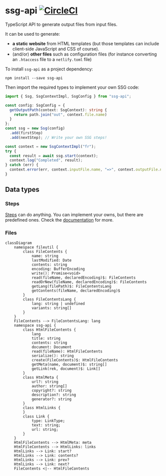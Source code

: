# ssg-api [![CircleCI](https://dl.circleci.com/status-badge/img/gh/Javarome/ssg-api/tree/main.svg?style=svg)](https://dl.circleci.com/status-badge/redirect/gh/Javarome/ssg-api/tree/main)

TypeScript API to generate output files from input files.

It can be used to generate:

- **a static website** from HTML templates (but those templates can include client-side JavaScript and CSS of course).
- (and/or) **other files** such as configuration files (for instance converting an `.htaccess` file to a `netlify.toml` file)

To install `ssg-api` as a project dependency:

```
npm install --save ssg-api
```

Then import the required types to implement your own SSG code:

```ts
import { Ssg, SsgContextImpl, SsgConfig } from "ssg-api";

const config: SsgConfig = {
  getOutputPath(context: SsgContext): string {
    return path.join("out", context.file.name)
  }
};
const ssg = new Ssg(config)
  .add(firstStep)
  .add(nextStep); // Write your own SSG steps!

const context = new SsgContextImpl("fr");
try {
  const result = await ssg.start(context);
  context.log("Completed", result);
} catch (err) {
  context.error(err, context.inputFile.name, "=>", context.outputFile.name);
}
```

## Data types

### Steps

[Steps](https://github.com/Javarome/ssg-api/wiki/Steps) can do anything. You can implement your owns, but there are predefined ones.
Check the [documentation](https://github.com/Javarome/ssg-api/wiki) for more.

### Files

```mermaid
classDiagram
    namespace fileutil {
        class FileContents {
            name: string
            lastModified: Date
            contents: string
            encoding: BufferEncoding
            write(): Promise<void>
            read(fileName, declaredEncoding)$: FileContents
            readOrNew(fileName, declaredEncoding)$: FileContents
            getLang(filePath)$: FileContentsLang
            getContents(fileName, declaredEncoding)$
        }
        class FileContentsLang {
            lang: string | undefined
            variants: string[]
        }
    }
    FileContents --> FileContentsLang: lang
    namespace ssg-api {
        class HtmlFileContents {
            lang
            title: string
            contents: string
            document: Document
            read(fileName): HtmlFileContents
            serialize(): string
            create(FileContents)$: HtmlFileContents
            getMeta(name, document)$: string[]
            getLink(rek, document)$: Link[]
        }
        class HtmlMeta {
            url?: string
            author: string[]
            copyright?: string
            description?: string
            generator?: string
        }
        class HtmlLinks {
        }
        class Link {
            type: LinkType;
            text: string;
            url: string;
        }
    }
    HtmlFileContents --> HtmlMeta: meta
    HtmlFileContents --> HtmlLinks: links
    HtmlLinks --> Link: start?
    HtmlLinks --> Link: contents?
    HtmlLinks --> Link: prev?
    HtmlLinks --> Link: next?
    FileContents <|-- HtmlFileContents
```
